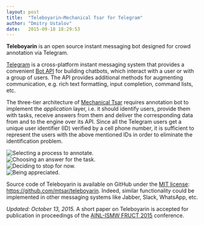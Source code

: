 ```yaml
---
layout: post
title:  "Teleboyarin—Mechanical Tsar for Telegram"
author: "Dmitry Ustalov"
date:   2015-09-18 18:29:53
---
```


**Teleboyarin** is an open source instant messaging bot designed for crowd annotation via Telegram.

[Telegram](https://telegram.org/) is a cross-platform instant messaging system that provides a convenient [Bot API](https://core.telegram.org/bots/api) for building chatbots, which interact with a user or with a group of users. The API provides additional methods for augmenting communication, e.g. rich text formatting, input completion, command lists, etc.

The three-tier architecture of [Mechanical Tsar](/) requires annotation bot to implement the *application* layer, i.e. it should identify users, provide them with tasks, receive answers from them and deliver the corresponding data from and to the engine over its API. Since all the Telegram users get a unique user identifier (ID) verified by a cell phone number, it is sufficient to represent the users with the above mentioned IDs in order to eliminate the identification problem.

<div class="pure-g">
<div class="pure-u-1-2 pure-u-md-1-4">
<img class="pure-img" src="https://media.githubusercontent.com/media/mtsar/mtsar.github.io/master/media/20150918_teleboyarin-1.png" alt="Selecting a process to annotate.">
</div>
<div class="pure-u-1-2 pure-u-md-1-4">
<img class="pure-img" src="https://media.githubusercontent.com/media/mtsar/mtsar.github.io/master/media/20150918_teleboyarin-2.png" alt="Choosing an answer for the task.">
</div>
<div class="pure-u-1-2 pure-u-md-1-4">
<img class="pure-img" src="https://media.githubusercontent.com/media/mtsar/mtsar.github.io/master/media/20150918_teleboyarin-3.png" alt="Deciding to stop for now.">
</div>
<div class="pure-u-1-2 pure-u-md-1-4">
<img class="pure-img" src="https://media.githubusercontent.com/media/mtsar/mtsar.github.io/master/media/20150918_teleboyarin-4.png" alt="Being appreciated.">
</div>
</div>

Source code of Teleboyarin is available on GitHub under the [MIT license](https://opensource.org/licenses/MIT): <https://github.com/mtsar/teleboyarin>. Indeed, similar functionality could be implemented in other messaging systems like Jabber, Slack, WhatsApp, etc.

*Updated: October 13, 2015.* A short paper on Teleboyarin is accepted for publication in proceedings of the [AINL-ISMW FRUCT 2015](https://nlpub.ru/AINL-ISMW_FRUCT) conference.

